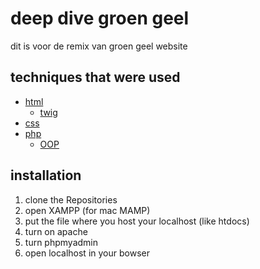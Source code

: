 # deep dive groen geel

dit is voor de remix van groen geel website

## techniques that were used

- [html](https://html.com/)
  - [twig](https://twig.symfony.com/)
- [css](https://web.dev/learn/css/)
- [php](https://www.php.net/)
  - [OOP](https://www.php.net/manual/en/language.oop5.changelog.php)

## installation

1. clone the Repositories
2. open XAMPP (for mac MAMP)
3. put the file where you host your localhost (like htdocs)
4. turn on apache
5. turn phpmyadmin
6. open localhost in your bowser
